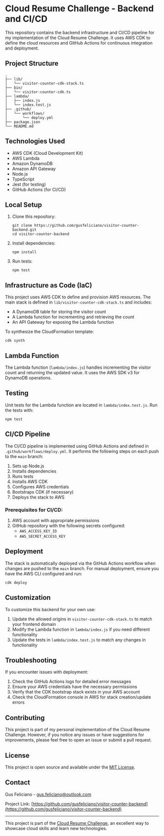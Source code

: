 # Cloud Resume Challenge - Backend and CI/CD

This repository contains the backend infrastructure and CI/CD pipeline for my implementation of the Cloud Resume Challenge. It uses AWS CDK to define the cloud resources and GitHub Actions for continuous integration and deployment.

## Project Structure

```
.
├── lib/
│   └── visitor-counter-cdk-stack.ts
├── bin/
│   └── visitor-counter-cdk.ts
├── lambda/
│   ├── index.js
│   └── index.test.js
├── .github/
│   └── workflows/
│       └── deploy.yml
├── package.json
└── README.md
```

## Technologies Used

- AWS CDK (Cloud Development Kit)
- AWS Lambda
- Amazon DynamoDB
- Amazon API Gateway
- Node.js
- TypeScript
- Jest (for testing)
- GitHub Actions (for CI/CD)

## Local Setup

1. Clone this repository:
   ```
   git clone https://github.com/gusfeliciano/visitor-counter-backend.git
   cd visitor-counter-backend
   ```

2. Install dependencies:
   ```
   npm install
   ```

3. Run tests:
   ```
   npm test
   ```

## Infrastructure as Code (IaC)

This project uses AWS CDK to define and provision AWS resources. The main stack is defined in `lib/visitor-counter-cdk-stack.ts` and includes:

- A DynamoDB table for storing the visitor count
- A Lambda function for incrementing and retrieving the count
- An API Gateway for exposing the Lambda function

To synthesize the CloudFormation template:

```
cdk synth
```

## Lambda Function

The Lambda function (`lambda/index.js`) handles incrementing the visitor count and returning the updated value. It uses the AWS SDK v3 for DynamoDB operations.

## Testing

Unit tests for the Lambda function are located in `lambda/index.test.js`. Run the tests with:

```
npm test
```

## CI/CD Pipeline

The CI/CD pipeline is implemented using GitHub Actions and defined in `.github/workflows/deploy.yml`. It performs the following steps on each push to the `main` branch:

1. Sets up Node.js
2. Installs dependencies
3. Runs tests
4. Installs AWS CDK
5. Configures AWS credentials
6. Bootstraps CDK (if necessary)
7. Deploys the stack to AWS

### Prerequisites for CI/CD:

1. AWS account with appropriate permissions
2. GitHub repository with the following secrets configured:
   - `AWS_ACCESS_KEY_ID`
   - `AWS_SECRET_ACCESS_KEY`

## Deployment

The stack is automatically deployed via the GitHub Actions workflow when changes are pushed to the `main` branch. For manual deployment, ensure you have the AWS CLI configured and run:

```
cdk deploy
```

## Customization

To customize this backend for your own use:

1. Update the allowed origins in `visitor-counter-cdk-stack.ts` to match your frontend domain
2. Modify the Lambda function in `lambda/index.js` if you need different functionality
3. Update the tests in `lambda/index.test.js` to match any changes in functionality

## Troubleshooting

If you encounter issues with deployment:

1. Check the GitHub Actions logs for detailed error messages
2. Ensure your AWS credentials have the necessary permissions
3. Verify that the CDK bootstrap stack exists in your AWS account
4. Check the CloudFormation console in AWS for stack creation/update errors

## Contributing

This project is part of my personal implementation of the Cloud Resume Challenge. However, if you notice any issues or have suggestions for improvements, please feel free to open an issue or submit a pull request.

## License

This project is open source and available under the [MIT License](LICENSE).

## Contact

Gus Feliciano - gus.feliciano@outlook.com

Project Link: [https://github.com/gusfeliciano/visitor-counter-backend](https://github.com/gusfeliciano/visitor-counter-backend)

---

This project is part of the [Cloud Resume Challenge](https://cloudresumechallenge.dev/), an excellent way to showcase cloud skills and learn new technologies.